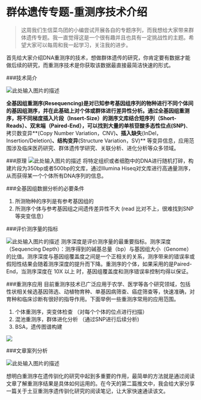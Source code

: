 # 群体遗传专题-重测序技术介绍


> 这周我们生信菜鸟团的小编尝试开展各自的专题序列，而我想给大家带来群体遗传专题。我一直觉得这是一个很有趣并且也具有一定挑战性的主题。希望大家可以每周和我一起学习，关注我的进步。

首先给大家介绍DNA重测序的技术，想做群体遗传的研究，你肯定要有数据才能做后续的研究，而重测序技术是你获取该数据最直接最简洁快速的形式。


###技术简介

![此处输入图片的描述][1]

**全基因组重测序(Resequencing)**是对已知参考基因组序列的物种进行不同个体间的基因组测序，并在此基础上对个体或群体进行差异性分析。通过全基因组重测序，将不同梯度插入片段（Insert-Size）的测序文库结合短序列（Short-Reads）、双末端（Paired-End），可以找到大量的单核苷酸多态性位点**(SNP)**、拷贝数变异**(Copy Number Variation，CNV)**、插入缺失**(InDel，Insertion/Deletion)**、结构变异**(Structure Variation，SV)** 等变异信息，应用范围涉及临床医药研究、群体遗传学研究、关联分析、进化分析等众多领域。

###原理
![此处输入图片的描述][2]
将特定组织或者细胞中的DNA进行随机打碎，构建片段为350bp或者500bp的文库，通过Illumina Hiseq对文库进行高通量测序，从而获得某一个个体所有DNA序列的信息。

###全基因组数据分析的必要条件

 1. 所测物种的序列是有参考基因组的
 2. 所测序个体与参考基因组之间遗传差异性不大 (read 比对不上，很难找到SNP 等突变信息）

###评价测序量的指标

![此处输入图片的描述][3]
测序深度是评价测序量的最重要指标。测序深度（Sequencing Depth）：测序得到的碱基总量（bp）与基因组大小（Genome）的比值。测序深度与基因组覆盖度之间是一个正相关的关系，测序带来的错误率或假阳性结果会随着测序深度的提升而下降。重测序的个体，如果采用的是Paired-End，当测序深度在 10X 以上
时，基因组覆盖度和测序错误率控制均得以保证。


###重测序应用
目前重测序技术已广泛应用于农学、医学等各个研究领域，包括性状相关候选基因筛选、动植物育种、单基因病筛查、癌症筛查等，快速准确，对育种和临床诊断有很好的指导作用。下面举例一些重测序常用的应用范围。

 1. 个体重测序，突变体检查 （对每个个体的位点进行扫描）
 2. 混池重测序，群体进化分析 （通过SNP进行后续分析)
 3. BSA，遗传图谱构建
 
![][4]




###文章案列分析

![此处输入图片的描述][5]


想明白重测序在遗传驯化的研究中起到多重要的作用，最简单的方法就是通过阅读文章了解重测序结果是具体如何运用的。在今天的第二篇推文中，我会给大家分享一篇关于土豆重测序遗传驯化研究的阅读笔记，让大家快速通读该文。


 
 
 
 

  
 
  
  


  [1]: https://encrypted-tbn0.gstatic.com/images?q=tbn:ANd9GcRh-qeLwiSIYd0fLUjIgMlcAIORMKE5pUYGwSdPoaegX61qRs8E
  [2]: http://www.berrygenomics.com/wp-content/uploads/2015/01/%E5%85%A8%E5%9F%BA%E5%9B%A0%E7%BB%84%E9%87%8D%E6%B5%8B%E5%BA%8F.png
  [3]: http://www.genomics.hk/image/01-11.png
  [4]: http://www.iyunbio.com/uploads/allimg/170421/1K131F31-2.png
  [5]: http://www.youxituoluo.com/wp-content/uploads/2013/11/46ee5302-7b42-4b62-a422-e9bc2ad4a200.jpg